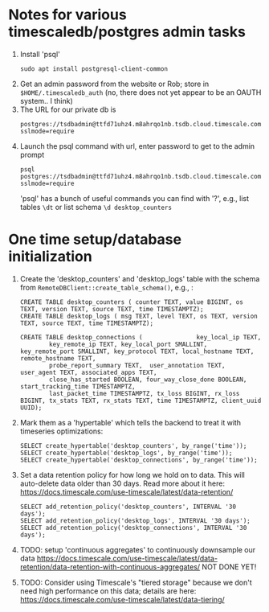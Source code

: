 # Notes for various timescaledb/postgres admin tasks

1. Install 'psql'
    ```
    sudo apt install postgresql-client-common
    ```
2. Get an admin password from the website or Rob; store in ```$HOME/.timescaledb_auth```
    (no, there does not yet appear to be an OAUTH system.. I think)
3. The URL for our private db is 
    ```
    postgres://tsdbadmin@ttfd71uhz4.m8ahrqo1nb.tsdb.cloud.timescale.com:33628/tsdb?sslmode=require
    ```
4. Launch the psql command with url, enter password to get to the admin prompt
    ```
    psql postgres://tsdbadmin@ttfd71uhz4.m8ahrqo1nb.tsdb.cloud.timescale.com:33628/tsdb?sslmode=require
    ```
    'psql' has a bunch of useful commands you can find with '\?', e.g., list tables `\dt` or list schema `\d desktop_counters`


# One time setup/database initialization

1. Create the 'desktop_counters' and 'desktop_logs' table with the schema from `RemoteDBClient::create_table_schema()`, 
    e.g., :
    ```
    CREATE TABLE desktop_counters ( counter TEXT, value BIGINT, os TEXT, version TEXT, source TEXT, time TIMESTAMPTZ);
    CREATE TABLE desktop_logs ( msg TEXT, level TEXT, os TEXT, version TEXT, source TEXT, time TIMESTAMPTZ);

    CREATE TABLE desktop_connections (               key_local_ip TEXT, 
            key_remote_ip TEXT, key_local_port SMALLINT, key_remote_port SMALLINT, key_protocol TEXT, local_hostname TEXT,  remote_hostname TEXT,  
            probe_report_summary TEXT,  user_annotation TEXT, user_agent TEXT, associated_apps TEXT, 
            close_has_started BOOLEAN, four_way_close_done BOOLEAN, start_tracking_time TIMESTAMPTZ, 
            last_packet_time TIMESTAMPTZ, tx_loss BIGINT, rx_loss BIGINT, tx_stats TEXT, rx_stats TEXT, time TIMESTAMPTZ, client_uuid UUID);
    ```
2. Mark them as a 'hypertable' which tells the backend to treat it with timeseries optimizations:
    ```
    SELECT create_hypertable('desktop_counters', by_range('time'));
    SELECT create_hypertable('desktop_logs', by_range('time'));
    SELECT create_hypertable('desktop_connections', by_range('time'));
    ```
3. Set a data retention policy for how long we hold on to data.  This will auto-delete data older than 30 days.
    Read more about it here:
    https://docs.timescale.com/use-timescale/latest/data-retention/
    ```
    SELECT add_retention_policy('desktop_counters', INTERVAL '30 days');
    SELECT add_retention_policy('desktop_logs', INTERVAL '30 days');
    SELECT add_retention_policy('desktop_connections', INTERVAL '30 days');
    ```
4. TODO: setup 'continuous aggregates' to continuously downsample our data
    https://docs.timescale.com/use-timescale/latest/data-retention/data-retention-with-continuous-aggregates/
    NOT DONE YET!

5. TODO: Consider using Timescale's "tiered storage" because we don't need high performance on this data;
    details are here: https://docs.timescale.com/use-timescale/latest/data-tiering/
